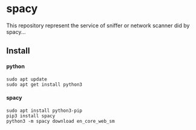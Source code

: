 # spacy
This repository represent the service of sniffer or network scanner did by spacy... 
## 

## Install

#### python
```
sudo apt update
sudo apt get install python3
```

#### spacy
```
sudo apt install python3-pip
pip3 install spacy
python3 -m spacy download en_core_web_sm
```
